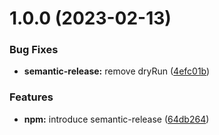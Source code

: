 # 1.0.0 (2023-02-13)


### Bug Fixes

* **semantic-release:** remove dryRun ([4efc01b](https://github.com/dschach/semantic-versioning/commit/4efc01b0c8778f05f099cebf82d454761860ba4b))


### Features

* **npm:** introduce semantic-release ([64db264](https://github.com/dschach/semantic-versioning/commit/64db264f400ac630d47a195ffa1ab07b1dac8974))
